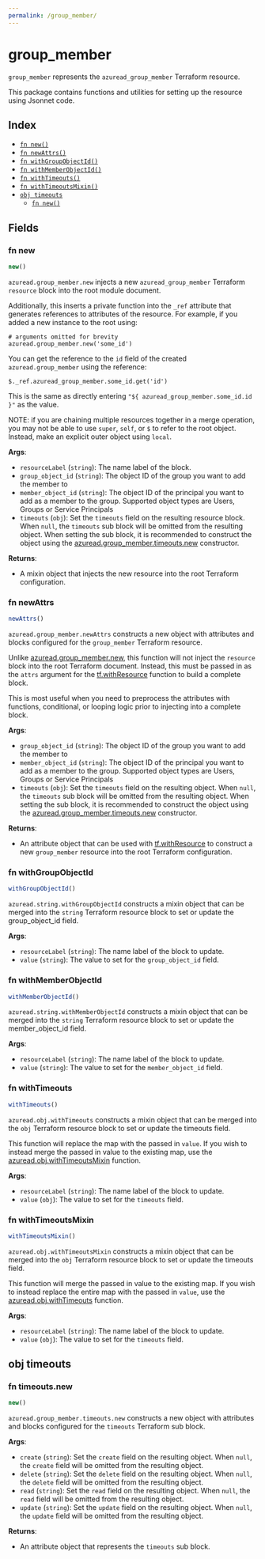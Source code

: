 ```yaml
---
permalink: /group_member/
---
```


# group_member

`group_member` represents the `azuread_group_member` Terraform resource.



This package contains functions and utilities for setting up the resource using Jsonnet code.


## Index

* [`fn new()`](#fn-new)
* [`fn newAttrs()`](#fn-newattrs)
* [`fn withGroupObjectId()`](#fn-withgroupobjectid)
* [`fn withMemberObjectId()`](#fn-withmemberobjectid)
* [`fn withTimeouts()`](#fn-withtimeouts)
* [`fn withTimeoutsMixin()`](#fn-withtimeoutsmixin)
* [`obj timeouts`](#obj-timeouts)
  * [`fn new()`](#fn-timeoutsnew)

## Fields

### fn new

```ts
new()
```


`azuread.group_member.new` injects a new `azuread_group_member` Terraform `resource`
block into the root module document.

Additionally, this inserts a private function into the `_ref` attribute that generates references to attributes of the
resource. For example, if you added a new instance to the root using:

    # arguments omitted for brevity
    azuread.group_member.new('some_id')

You can get the reference to the `id` field of the created `azuread.group_member` using the reference:

    $._ref.azuread_group_member.some_id.get('id')

This is the same as directly entering `"${ azuread_group_member.some_id.id }"` as the value.

NOTE: if you are chaining multiple resources together in a merge operation, you may not be able to use `super`, `self`,
or `$` to refer to the root object. Instead, make an explicit outer object using `local`.

**Args**:
  - `resourceLabel` (`string`): The name label of the block.
  - `group_object_id` (`string`): The object ID of the group you want to add the member to
  - `member_object_id` (`string`): The object ID of the principal you want to add as a member to the group. Supported object types are Users, Groups or Service Principals
  - `timeouts` (`obj`): Set the `timeouts` field on the resulting resource block. When `null`, the `timeouts` sub block will be omitted from the resulting object. When setting the sub block, it is recommended to construct the object using the [azuread.group_member.timeouts.new](#fn-timeoutsnew) constructor.

**Returns**:
- A mixin object that injects the new resource into the root Terraform configuration.


### fn newAttrs

```ts
newAttrs()
```


`azuread.group_member.newAttrs` constructs a new object with attributes and blocks configured for the `group_member`
Terraform resource.

Unlike [azuread.group_member.new](#fn-new), this function will not inject the `resource`
block into the root Terraform document. Instead, this must be passed in as the `attrs` argument for the
[tf.withResource](https://github.com/tf-libsonnet/core/tree/main/docs#fn-withresource) function to build a complete block.

This is most useful when you need to preprocess the attributes with functions, conditional, or looping logic prior to
injecting into a complete block.

**Args**:
  - `group_object_id` (`string`): The object ID of the group you want to add the member to
  - `member_object_id` (`string`): The object ID of the principal you want to add as a member to the group. Supported object types are Users, Groups or Service Principals
  - `timeouts` (`obj`): Set the `timeouts` field on the resulting object. When `null`, the `timeouts` sub block will be omitted from the resulting object. When setting the sub block, it is recommended to construct the object using the [azuread.group_member.timeouts.new](#fn-timeoutsnew) constructor.

**Returns**:
  - An attribute object that can be used with [tf.withResource](https://github.com/tf-libsonnet/core/tree/main/docs#fn-withresource) to construct a new `group_member` resource into the root Terraform configuration.


### fn withGroupObjectId

```ts
withGroupObjectId()
```

`azuread.string.withGroupObjectId` constructs a mixin object that can be merged into the `string`
Terraform resource block to set or update the group_object_id field.



**Args**:
  - `resourceLabel` (`string`): The name label of the block to update.
  - `value` (`string`): The value to set for the `group_object_id` field.


### fn withMemberObjectId

```ts
withMemberObjectId()
```

`azuread.string.withMemberObjectId` constructs a mixin object that can be merged into the `string`
Terraform resource block to set or update the member_object_id field.



**Args**:
  - `resourceLabel` (`string`): The name label of the block to update.
  - `value` (`string`): The value to set for the `member_object_id` field.


### fn withTimeouts

```ts
withTimeouts()
```

`azuread.obj.withTimeouts` constructs a mixin object that can be merged into the `obj`
Terraform resource block to set or update the timeouts field.

This function will replace the map with the passed in `value`. If you wish to instead merge the
passed in value to the existing map, use the [azuread.obj.withTimeoutsMixin](TODO) function.

**Args**:
  - `resourceLabel` (`string`): The name label of the block to update.
  - `value` (`obj`): The value to set for the `timeouts` field.


### fn withTimeoutsMixin

```ts
withTimeoutsMixin()
```

`azuread.obj.withTimeoutsMixin` constructs a mixin object that can be merged into the `obj`
Terraform resource block to set or update the timeouts field.

This function will merge the passed in value to the existing map. If you wish
to instead replace the entire map with the passed in `value`, use the [azuread.obj.withTimeouts](TODO)
function.


**Args**:
  - `resourceLabel` (`string`): The name label of the block to update.
  - `value` (`obj`): The value to set for the `timeouts` field.


## obj timeouts



### fn timeouts.new

```ts
new()
```


`azuread.group_member.timeouts.new` constructs a new object with attributes and blocks configured for the `timeouts`
Terraform sub block.



**Args**:
  - `create` (`string`): Set the `create` field on the resulting object. When `null`, the `create` field will be omitted from the resulting object.
  - `delete` (`string`): Set the `delete` field on the resulting object. When `null`, the `delete` field will be omitted from the resulting object.
  - `read` (`string`): Set the `read` field on the resulting object. When `null`, the `read` field will be omitted from the resulting object.
  - `update` (`string`): Set the `update` field on the resulting object. When `null`, the `update` field will be omitted from the resulting object.

**Returns**:
  - An attribute object that represents the `timeouts` sub block.
